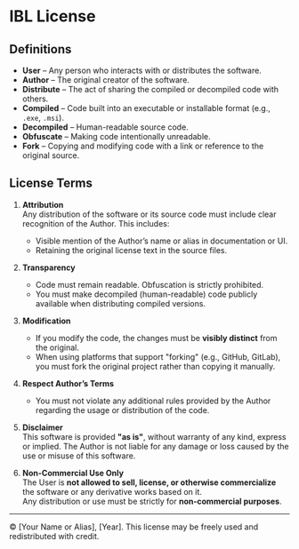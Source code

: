 # IBL License

## Definitions
- **User** – Any person who interacts with or distributes the software.
- **Author** – The original creator of the software.
- **Distribute** – The act of sharing the compiled or decompiled code with others.
- **Compiled** – Code built into an executable or installable format (e.g., `.exe`, `.msi`).
- **Decompiled** – Human-readable source code.
- **Obfuscate** – Making code intentionally unreadable.
- **Fork** – Copying and modifying code with a link or reference to the original source.

## License Terms

1. **Attribution**  
   Any distribution of the software or its source code must include clear recognition of the Author. This includes:
   - Visible mention of the Author’s name or alias in documentation or UI.
   - Retaining the original license text in the source files.

2. **Transparency**  
   - Code must remain readable. Obfuscation is strictly prohibited.
   - You must make decompiled (human-readable) code publicly available when distributing compiled versions.

3. **Modification**  
   - If you modify the code, the changes must be **visibly distinct** from the original.
   - When using platforms that support "forking" (e.g., GitHub, GitLab), you must fork the original project rather than copying it manually.

4. **Respect Author’s Terms**  
   - You must not violate any additional rules provided by the Author regarding the usage or distribution of the code.

5. **Disclaimer**  
   This software is provided **"as is"**, without warranty of any kind, express or implied. The Author is not liable for any damage or loss caused by the use or misuse of this software.

6. **Non-Commercial Use Only**  
   The User is **not allowed to sell, license, or otherwise commercialize** the software or any derivative works based on it.  
   Any distribution or use must be strictly for **non-commercial purposes**.

---

© [Your Name or Alias], [Year]. This license may be freely used and redistributed with credit.
